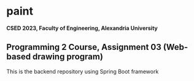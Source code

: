 # paint

**CSED 2023, Faculty of Engineering, Alexandria University**

Programming 2 Course, Assignment 03 (Web-based drawing program)
---

This is the backend repository using Spring Boot framework
